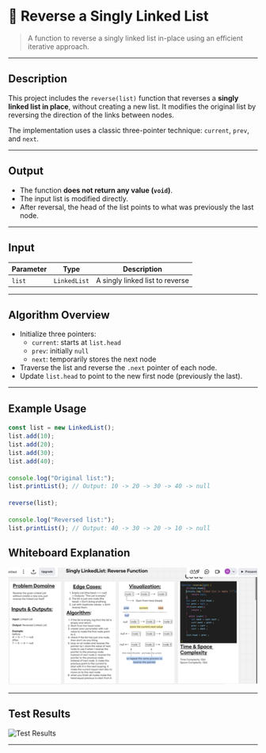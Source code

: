 # 🔁 Reverse a Singly Linked List

> A function to reverse a singly linked list in-place using an efficient iterative approach.

---

## Description

This project includes the `reverse(list)` function that reverses a **singly linked list in place**, without creating a new list. It modifies the original list by reversing the direction of the links between nodes.

The implementation uses a classic three-pointer technique: `current`, `prev`, and `next`.

---

## Output

- The function **does not return any value (`void`)**.
- The input list is modified directly.
- After reversal, the head of the list points to what was previously the last node.

---

## Input

| Parameter | Type           | Description                      |
|-----------|----------------|----------------------------------|
| `list`    | `LinkedList`   | A singly linked list to reverse  |

---

##  Algorithm Overview

- Initialize three pointers:
  - `current`: starts at `list.head`
  - `prev`: initially `null`
  - `next`: temporarily stores the next node
- Traverse the list and reverse the `.next` pointer of each node.
- Update `list.head` to point to the new first node (previously the last).

---

##  Example Usage

```js
const list = new LinkedList();
list.add(10);
list.add(20);
list.add(30);
list.add(40);

console.log("Original list:");
list.printList(); // Output: 10 -> 20 -> 30 -> 40 -> null

reverse(list);

console.log("Reversed list:");
list.printList(); // Output: 40 -> 30 -> 20 -> 10 -> null
```


##  Whiteboard Explanation

![Whiteboard](https://github.com/HammamAlnababteh/challenges-and-data-structures/blob/Reverse-LinkedList/Data%20Structures/LinkedList/Linked-List-Implementation/Imges/reverse-function-whiteboard.png?raw=true)

---

##  Test Results

![Test Results]()

---
